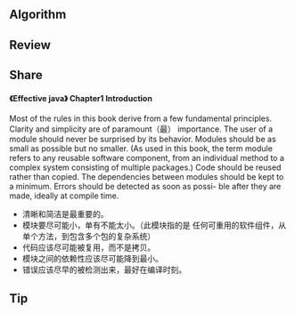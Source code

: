 ## Algorithm

## Review

## Share
#### 《Effective java》 Chapter1 Introduction

Most of the rules in this book derive from a few fundamental principles. Clarity and simplicity are of paramount（最） importance. The user of a module should never be surprised by its behavior. Modules should be as small as possible but no smaller. (As used in this book, the term module refers to any reusable software component, from an individual method to a complex system consisting of multiple packages.) Code should be reused rather than copied. The dependencies between modules should be kept to a minimum. Errors should be detected as soon as possi- ble after they are made, ideally at compile time.

- 清晰和简洁是最重要的。
- 模块要尽可能小，单有不能太小。（此模块指的是 任何可重用的软件组件，从单个方法，到包含多个包的复杂系统）
- 代码应该尽可能被复用，而不是拷贝。
- 模块之间的依赖性应该尽可能降到最小。
- 错误应该尽早的被检测出来，最好在编译时刻。



## Tip
